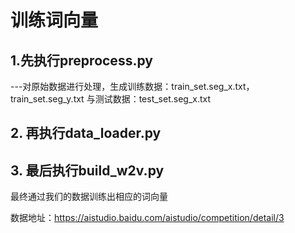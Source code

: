 # 训练词向量
## 1.先执行preprocess.py
---对原始数据进行处理，生成训练数据：train_set.seg_x.txt，train_set.seg_y.txt 与测试数据：test_set.seg_x.txt
## 2. 再执行data_loader.py

## 3. 最后执行build_w2v.py

最终通过我们的数据训练出相应的词向量

数据地址：https://aistudio.baidu.com/aistudio/competition/detail/3

